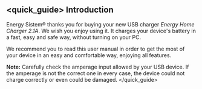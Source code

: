 ## <quick_guide> Introduction

Energy Sistem® thanks you for buying your new USB charger *Energy Home Charger 2.1A*. We
wish you enjoy using it.
It charges your device's battery in a fast, easy and safe way, without turning on your PC.

We recommend you to read this user manual in order to get the most of your device in an easy and comfortable way, enjoying all features. 

**Note:** Carefully check the amperage input allowed by your USB device. If the amperage is not the
correct one in every case, the device could not charge correctly or even could be damaged.
</quick_guide>

